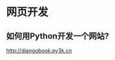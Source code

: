 <!--
 * @Description: 
 * @Author: Jack Huang
 * @Github: https://github.com/HuangJiaLian
 * @Date: 2019-10-19 14:07:56
 * @LastEditors: Jack Huang
 * @LastEditTime: 2019-10-19 14:08:29
 -->
# 网页开发

## 如何用Python开发一个网站?

http://djangobook.py3k.cn